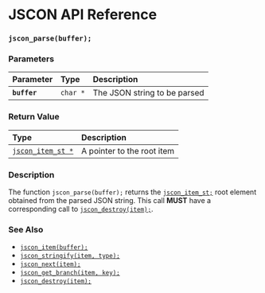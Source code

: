 # JSCON API Reference

### `jscon_parse(buffer);`

### Parameters

| Parameter | Type | Description |
| :--- | :--- | :--- |
|**`buffer`**|`char *`| The JSON string to be parsed |

### Return Value

| Type | Description |
| :--- | :--- |
|[`jscon_item_st *`](jscon_item_st.md)| A pointer to the root item |

### Description

The function `jscon_parse(buffer);` returns the [`jscon_item_st;`](jscon_item_st.md) root element obtained from the parsed JSON string. This call **MUST** have a corresponding call to [`jscon_destroy(item);`](jscon_destroy.md).

### See Also

* [`jscon_item(buffer);`](jscon_item.md)
* [`jscon_stringify(item, type);`](jscon_stringify.md)
* [`jscon_next(item);`](jscon_next.md)
* [`jscon_get_branch(item, key);`](jscon_get_branch.md)
* [`jscon_destroy(item);`](jscon_destroy.md)
